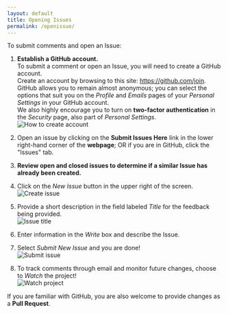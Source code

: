```yaml
---
layout: default
title: Opening Issues
permalink: /openissue/
---
```


To submit comments and open an Issue:

1. **Establish a GitHub account.**  
  To submit a comment or open an Issue, you will need to create a GitHub account.  
  Create an account by browsing to this site: https://github.com/join.  
  GitHub allows you to remain almost anonymous; you can select the options that suit you on the _Profile_ and _Emails_ pages of your _Personal Settings_ in your GitHub account.  
  We also highly encourage you to turn on **two-factor authentication** in the _Security_ page, also part of _Personal Settings_.  
  ![How to create account]({{site.baseurl}}/assets/img/create_github_account.png)

2. Open an issue by clicking on the **Submit Issues Here** link in the lower right-hand corner of the **webpage**; OR if you are in GitHub, click the "Issues" tab.  
    
2. **Review open and closed issues to determine if a similar Issue has already been created.**

2. Click on the _New Issue_ button in the upper right of the screen.  
    ![Create issue]({{site.baseurl}}/assets/img/create_new_issue.png)

2. Provide a short description in the field labeled _Title_ for the feedback being provided.  
    ![Issue title]({{site.baseurl}}/assets/img/issue_title.png)
	
2. Enter information in the _Write_ box and describe the Issue.  

2. Select _Submit New Issue_ and you are done!  
    ![Submit issue]({{site.baseurl}}/assets/img/submit_new_issue.png)

2. To track comments through email and monitor future changes, choose to _Watch_ the project!  
    ![Watch project]({{site.baseurl}}/assets/img/watch_project.png)

If you are familiar with GitHub, you are also welcome to provide changes as a **Pull Request**.  
